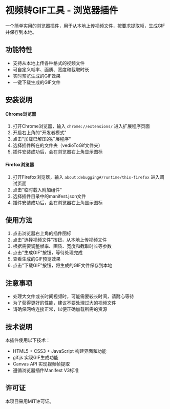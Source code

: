 # 视频转GIF工具 - 浏览器插件

一个简单实用的浏览器插件，用于从本地上传视频文件，按要求提取帧，生成GIF并保存到本地。

## 功能特性

- 支持从本地上传各种格式的视频文件
- 可自定义帧率、画质、宽度和截取时长
- 实时预览生成的GIF效果
- 一键下载生成的GIF文件

## 安装说明

#### Chrome浏览器

1. 打开Chrome浏览器，输入 `chrome://extensions/` 进入扩展程序页面
2. 开启右上角的"开发者模式"
3. 点击"加载已解压的扩展程序"
4. 选择插件所在的文件夹（vedioToGif文件夹）
5. 插件安装成功后，会在浏览器右上角显示图标

#### Firefox浏览器

1. 打开Firefox浏览器，输入 `about:debugging#/runtime/this-firefox` 进入调试页面
2. 点击"临时载入附加组件"
3. 选择插件目录中的manifest.json文件
4. 插件安装成功后，会在浏览器右上角显示图标

## 使用方法

1. 点击浏览器右上角的插件图标
2. 点击"选择视频文件"按钮，从本地上传视频文件
3. 根据需要调整帧率、画质、宽度和截取时长等参数
4. 点击"生成GIF"按钮，等待处理完成
5. 查看生成的GIF预览效果
6. 点击"下载GIF"按钮，将生成的GIF文件保存到本地

## 注意事项

- 处理大文件或长时间视频时，可能需要较长时间，请耐心等待
- 为了获得更好的性能，建议不要处理过大的视频文件
- 请确保网络连接正常，以便正确加载所需的资源

## 技术说明

本插件使用以下技术：
- HTML5 + CSS3 + JavaScript 构建界面和功能
- gif.js 实现GIF生成功能
- Canvas API 实现视频帧提取
- 遵循浏览器插件Manifest V3标准

## 许可证

本项目采用MIT许可证。